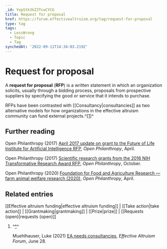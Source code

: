 ```yaml
---
_id: YopStk3kZ3TcwCYCG
title: Request for proposal
href: https://forum.effectivealtruism.org/tag/request-for-proposal
type: tag
tags:
  - LessWrong
  - Topic
  - Tag
synchedAt: '2022-09-11T14:34:03.219Z'
---
```

# Request for proposal

A **request for proposal** (**RFP**) is a written statement in which an organization solicits, usually through a bidding process, proposals from prospective suppliers by specifying the good or service that it intends to purchase.

RFPs have been contrasted with [[Consultancy|consultancies]] as two alternative models for how organizations in the effective altruism community can fund external projects.^[\[1\]](#fnizaaz0m5jlj)^

Further reading
---------------

Open Philanthropy (2017) [April 2017 update on grant to the Future of Life Institute for Artificial Intelligence RFP](https://www.openphilanthropy.org/research/april-2017-update-on-grant-to-the-future-of-life-institute-for-artificial-intelligence-rfp/), *Open Philanthropy*, April.

Open Philanthropy (2017) [Scientific research grants from the 2016 NIH Transformative Research Award RFP](https://www.openphilanthropy.org/research/scientific-research-grants-from-the-2016-nih-transformative-research-award-rfp/), *Open Philanthropy*, October.

Open Philanthropy (2020) [Foundation for Food and Agriculture Research — farm animal welfare research (2020)](https://www.openphilanthropy.org/focus/us-policy/farm-animal-welfare/foundation-food-and-agriculture-research-farm-animal-welfare-research-2020), *Open Philanthropy*, April.

Related entries
---------------

[[Effective altruism funding|effective altruism funding]] | [[Take action|take action]] | [[Grantmaking|grantmaking]] | [[Prize|prize]] | [[Requests (open)|requests (open)]]

1.  ^**[^](#fnrefizaaz0m5jlj)**^
    
    Muehlhauser, Luke (2021) [EA needs consultancies](https://forum.effectivealtruism.org/posts/CwFyTacABbWuzdYwB/ea-needs-consultancies), *Effective Altruism Forum*, June 28.